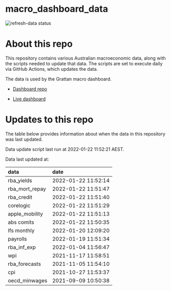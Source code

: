 
<!-- README.md is generated from README.Rmd. Please edit that file -->

# macro\_dashboard\_data

<!-- badges: start -->

![refresh-data
status](https://github.com/grattan/macro_dashboard_data/workflows/refresh-data/badge.svg)

<!-- badges: end -->

# About this repo

This repository contains various Australian macroeconomic data, along
with the scripts needed to update that data. The scripts are set to
execute daily via GitHub Actions, which updates the data.

The data is used by the Grattan macro dashboard.

  - [Dashboard repo](https://github.com/grattan/macrodashboard)

  - [Live dashboard](https://mattcowgill.shinyapps.io/macrodashboard/)

# Updates to this repo

The table below provides information about when the data in this
repository was last updated.

Data update script last run at 2022-01-22 11:52:21 AEST.

Data last updated at:

| data             | date                |
| :--------------- | :------------------ |
| rba\_yields      | 2022-01-22 11:52:14 |
| rba\_mort\_repay | 2022-01-22 11:51:47 |
| rba\_credit      | 2022-01-22 11:51:40 |
| corelogic        | 2022-01-22 11:51:29 |
| apple\_mobility  | 2022-01-22 11:51:13 |
| abs comits       | 2022-01-22 11:50:35 |
| lfs monthly      | 2022-01-20 12:09:20 |
| payrolls         | 2022-01-19 11:51:34 |
| rba\_inf\_exp    | 2022-01-04 11:56:47 |
| wpi              | 2021-11-17 11:58:51 |
| rba\_forecasts   | 2021-11-05 11:54:10 |
| cpi              | 2021-10-27 11:53:37 |
| oecd\_minwages   | 2021-09-09 10:50:38 |
